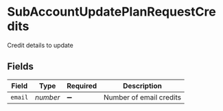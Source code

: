 # SubAccountUpdatePlanRequestCredits

Credit details to update


## Fields

| Field                   | Type                    | Required                | Description             |
| ----------------------- | ----------------------- | ----------------------- | ----------------------- |
| `email`                 | *number*                | :heavy_minus_sign:      | Number of email credits |
